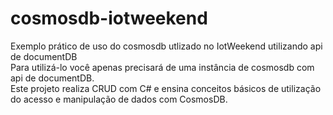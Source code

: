 # cosmosdb-iotweekend
Exemplo prático de uso do cosmosdb utlizado no IotWeekend utilizando api de documentDB  
Para utilizá-lo você apenas precisará de uma instância de cosmosdb com api de documentDB.  
Este projeto realiza CRUD com C# e ensina conceitos básicos de utilização do acesso e manipulação de dados com CosmosDB.
